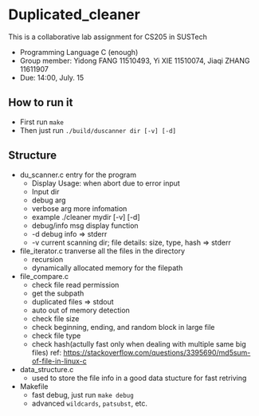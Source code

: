 # Duplicated_cleaner

This is a collaborative lab assignment for CS205 in SUSTech

 - Programming Language C (enough)
 - Group member: Yidong FANG 11510493, Yi XIE 11510074, Jiaqi ZHANG 11611907
 - Due: 14:00, July. 15

## How to run it

 - First run `make`
 - Then just run `./build/duscanner dir [-v] [-d]`

## Structure

 - du_scanner.c entry for the program
     - Display Usage: when abort due to error input
     - Input dir
     - debug arg
     - verbose arg more infomation
     - example ./cleaner mydir [-v] [-d]
     - debug/info msg display function
     - -d debug info => stderr
     - -v current scanning dir; file details: size, type, hash => stderr
 - file_iterator.c tranverse all the files in the directory
     - recursion
     - dynamically allocated memory for the filepath
 - file_compare.c
     - check file read permission
     - get the subpath
     - duplicated files => stdout
     - auto out of memory detection
     - check file size
     - check beginning, ending, and random block in large file
     - check file type
     - check hash(actully fast only when dealing with multiple same big files) ref: https://stackoverflow.com/questions/3395690/md5sum-of-file-in-linux-c
 - data_structure.c
     - used to store the file info in a good data stucture for fast retriving
 - Makefile
     - fast debug, just run `make debug`
     - advanced `wildcards`, `patsubst`, etc.